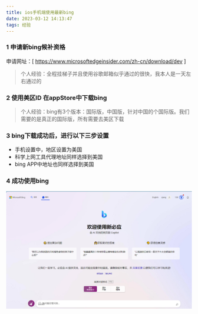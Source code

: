 ```yaml
---
title: ios手机端使用最新bing
date: 2023-03-12 14:13:47
tags: 经验
---
```

 
### 1 申请新bing候补资格

申请网址：[ https://www.microsoftedgeinsider.com/zh-cn/download/dev ]

> 个人经验：全程挂梯子并且使用谷歌邮箱似乎通过的很快，我本人是一天左右通过的

### 2 使用美区ID 在appStore中下载bing

> 个人经验：bing有3个版本：国际版，中国版，针对中国的个国际版。我们需要的是真正的国际版，所有需要去美区下载

### 3 bing下载成功后，进行以下三步设置

- 手机设置中，地区设置为美国
- 科学上网工具代理地址同样选择到美国
- bing APP中地址也同样选择到美国

### 4 成功使用bing

![alt text](../images/new-bing.png)
